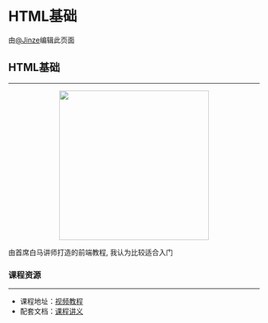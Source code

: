 # HTML基础

由[@Jinze](https://jinze.me0w00f.tech/)编辑此页面

## HTML基础

****
<div align="center">
    <img src="/images/前端开发/前端开发基础/html.png" width="300"/>
</div>

由首席白马讲师打造的前端教程, 我认为比较适合入门




### 课程资源

****

- 课程地址：[视频教程](https://www.bilibili.com/video/BV1BrBiYNEWg/?spm_id_from=333.999.0.0)
- 配套文档：[课程讲义](https://www.itbaima.cn/document)

